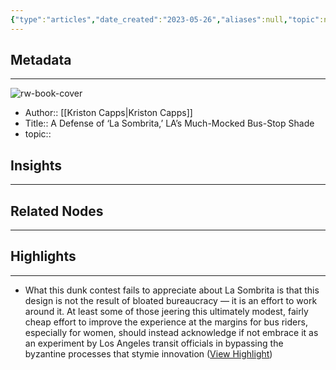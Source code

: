 ```yaml
---
{"type":"articles","date_created":"2023-05-26","aliases":null,"topic":null,"url":"https://www.bloomberg.com/news/articles/2023-05-25/the-most-hated-bus-stop-on-the-internet-doesn-t-deserve-your-scorn","layout":null,"banner":null,"dg-publish":true,"tags":null,"permalink":"/300-biblio/200-articles/a-defense-of-la-sombrita-la-s-much-mocked-bus-stop-shade/","dgPassFrontmatter":true,"created":"2023-10-20T12:44:19.000-05:00","updated":"2023-10-20T12:44:19.000-05:00"}
---
```


## Metadata
---
![rw-book-cover](https://assets.bwbx.io/images/users/iqjWHBFdfxIU/i4DbChE__3Pg/v1/1200x900.jpg)
- Author:: [[Kriston Capps\|Kriston Capps]]
- Title:: A Defense of ‘La Sombrita,’ LA’s Much-Mocked Bus-Stop Shade
- topic::  



## Insights
---
## Related Nodes
---

## Highlights 
---
- What this dunk contest fails to appreciate about La Sombrita is that this design is not the result of bloated bureaucracy — it is an effort to work around it. At least some of those jeering this ultimately modest, fairly cheap effort to improve the experience at the margins for bus riders, especially for women, should instead acknowledge if not embrace it as an experiment by Los Angeles transit officials in bypassing the byzantine processes that stymie innovation ([View Highlight](https://read.readwise.io/read/01h1c7494r7pr7w3630yq22z2n))
